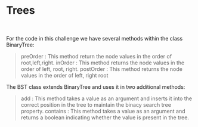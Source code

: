 # Trees
<br>

For the code in this challenge we have several methods within the class BinaryTree:

> preOrder : This method return the node values in the order of root,left,right.
> inOrder : This method returns the node values in the order of left, root, right.
> postOrder : This method returns the node values in the order of left, right root

The BST class extends BinaryTree and uses it in two additional methods:

> add : This method takes a value as an argument and inserts it into the correct position in the tree to maintain the binacy search tree property.
>contains : This method takes a value as an argument and returns a boolean indicating whether the value is present in the tree. 